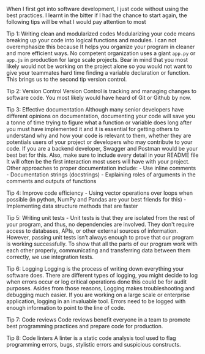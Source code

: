 When I first got into software development, I just code without using the best practices. I learnt in the bitter if I had the chance to start again, the following tips will be what I would pay attention to most

Tip 1: Writing clean and modularized codes
        Modularizing your code means breaking up your code into logical functions and modules. I can not overemphasize this because It helps you organize your program in cleaner and more efficient ways.  No competent organization uses a giant `app.py` or `app.js`  in production for large scale projects. Bear in mind that you most likely would not be working on the project alone so you would not want to give your teammates hard time finding a variable declaration or function. This brings us to the second tip version control.

Tip 2: Version Control
 	Version Control is tracking and managing changes to software code. You most likely would have heard of Git or Github by now. 

Tip 3: Effective documentation
	Although many senior developers have different opinions on documentation, documenting your code will save you a tonne of time trying to figure what a function or variable does long after you must have implemented it and it is essential for getting others to understand why and how your code is relevant to them, whether they are potentials users of your project or developers who may contribute to your code.  If you are a backend developer, Swagger and Postman would be your best bet for this. Also, make sure to include every detail in your README file It will often be the first interaction most users will have with your project. Other approaches to proper documentation include:
        - Use inline comments
        - Documentation strings (docstrings)
        - Explaining roles of arguments in the comments and outputs of 			functions

Tip 4:  Improve code efficiency
	- Using vector operations over loops when possible
        (in python, NumPy and Pandas are your best friends for this)
	- Implementing data structure methods that are faster

Tip 5: Writing unit tests
        - Unit tests is that they are isolated from the rest of your program, and thus, no dependencies are involved. They don't require access to databases, APIs, or other external sources of information. However, passing unit tests isn’t always enough to prove that our program is working successfully. To show that all the parts of our program work with each other properly, communicating and transferring data between them correctly, we use integration tests.


Tip 6: Logging
	Logging is the process of writing down everything your software does. There are different types of logging, you might decide to log when errors occur or log critical operations done this could be for audit purposes. Asides from those reasons, Logging makes troubleshooting and debugging much easier. If you are working on a large scale or enterprise application, logging in an invaluable tool. Errors need to be logged with enough information to point to the line of code. 

Tip 7: Code reviews
      Code reviews benefit everyone in a team to promote best programming practices and prepare code for production. 

Tip 8:  Code linters
	A linter is a static code analysis tool used to flag programming errors, bugs, stylistic errors and suspicious constructs.






